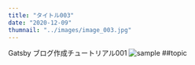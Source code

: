 ```yaml
---
title: "タイトル003"
date: "2020-12-09"
thumnail: "../images/image_003.jpg"
---
```


Gatsby ブログ作成チュートリアル001
![sample]("../images/image_003.jpg")
##topic

